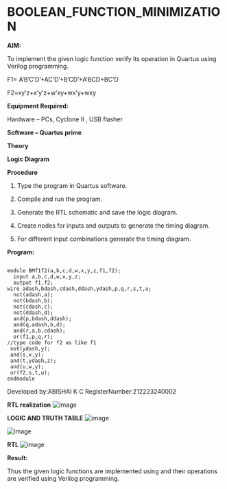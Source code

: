 # BOOLEAN_FUNCTION_MINIMIZATION

**AIM:**

To implement the given logic function verify its operation in Quartus using Verilog programming.

F1= A’B’C’D’+AC’D’+B’CD’+A’BCD+BC’D 

F2=xy’z+x’y’z+w’xy+wx’y+wxy

**Equipment Required:**

Hardware – PCs, Cyclone II , USB flasher

**Software – Quartus prime**

**Theory**

**Logic Diagram**

**Procedure**

1.	Type the program in Quartus software.

2.	Compile and run the program.

3.	Generate the RTL schematic and save the logic diagram.

4.	Create nodes for inputs and outputs to generate the timing diagram.

5.	For different input combinations generate the timing diagram.


**Program:**

```

module BMf1f2(a,b,c,d,w,x,y,z,f1,f2);
  input a,b,c,d,w,x,y,z;
  output f1,f2;
wire adash,bdash,cdash,ddash,ydash,p,q,r,s,t,u;
  not(adash,a);
  not(bdash,b);
  not(cdash,c);
  not(ddash,d);
  and(p,bdash,ddash);
  and(q,adash,b,d);
  and(r,a,b,cdash);
  or(f1,p,q,r);
//type code for f2 as like f1
 not(ydash,y);
 and(s,x,y);
 and(t,ydash,z);
 and(u,w,y);
 or(f2,s,t,u);
endmodule
```


Developed by:ABISHAI K C RegisterNumber:212223240002


**RTL realization**
![image](https://github.com/Abishai95141/BOOLEAN_FUNCTION_MINIMIZATION/assets/139335314/71b570c3-2545-48a7-8bc2-69fe5b2302b8)


**LOGIC AND TRUTH TABLE**
![image](https://github.com/Abishai95141/BOOLEAN_FUNCTION_MINIMIZATION/assets/139335314/7e738141-1d51-418c-b175-8bf4bdfda5e2)

![image](https://github.com/Abishai95141/BOOLEAN_FUNCTION_MINIMIZATION/assets/139335314/aa0a40f4-3590-4bc6-aac0-ff5f584c2153)

**RTL**
![image](https://github.com/Abishai95141/BOOLEAN_FUNCTION_MINIMIZATION/assets/139335314/0ca6e231-2428-4595-bfbd-ecb1447b2704)


**Result:**

Thus the given logic functions are implemented using and their operations are verified using Verilog programming.

